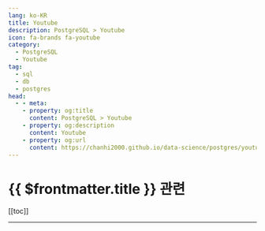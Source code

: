 ```yaml
---
lang: ko-KR
title: Youtube
description: PostgreSQL > Youtube
icon: fa-brands fa-youtube
category:
  - PostgreSQL 
  - Youtube
tag: 
  - sql
  - db
  - postgres
head:
  - - meta:
    - property: og:title
      content: PostgreSQL > Youtube
    - property: og:description
      content: Youtube
    - property: og:url
      content: https://chanhi2000.github.io/data-science/postgres/youtube.html
---
```


# {{ $frontmatter.title }} 관련

[[toc]]

---

<MyYouTubeItems jsonName="yu-redgate" /><!-- Redgate Videos -->
<MyYouTubeItems jsonName="yu-Jelvix" /><!-- Jelvix | TECH IN 5 MINUTES -->
<MyYouTubeItems jsonName="yu-neondatabase" /><!-- Neon -->
<MyYouTubeItems jsonName="yu-TheArtOfTheTerminal" /><!-- The Art Of The Terminal -->
<MyYouTubeItems jsonName="yu-ProgrammingKnowledge" /><!-- ProgrammingKnowledge -->
<MyYouTubeItems jsonName="yu-rockthejvm" /><!-- Rock the JVM -->
<MyYouTubeItems jsonName="yu-teej_daily" /><!-- teej_daily -->
<MyYouTubeItems jsonName="yu-discospiff" /><!-- Brandan Jones -->
<MyYouTubeItems jsonName="yu-PostgresTV" /><!-- PostgresTV 💙💛 -->

<TagLinks />